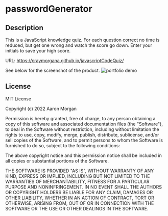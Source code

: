 # passwordGenerator

## Description

This is a JavaScript knowledge quiz. For each question correct no time is reduced, but get one wrong and watch the score go down. Enter your initials to save your high score.

URL: https://craymorgana.github.io/javascriptCodeQuiz/

See below for the screenshot of the product.
![portfolio demo](./Assets/screenshot.jpg)


## License

MIT License

Copyright (c) 2022 Aaron Morgan

Permission is hereby granted, free of charge, to any person obtaining a copy
of this software and associated documentation files (the "Software"), to deal
in the Software without restriction, including without limitation the rights
to use, copy, modify, merge, publish, distribute, sublicense, and/or sell
copies of the Software, and to permit persons to whom the Software is
furnished to do so, subject to the following conditions:

The above copyright notice and this permission notice shall be included in all
copies or substantial portions of the Software.

THE SOFTWARE IS PROVIDED "AS IS", WITHOUT WARRANTY OF ANY KIND, EXPRESS OR
IMPLIED, INCLUDING BUT NOT LIMITED TO THE WARRANTIES OF MERCHANTABILITY,
FITNESS FOR A PARTICULAR PURPOSE AND NONINFRINGEMENT. IN NO EVENT SHALL THE
AUTHORS OR COPYRIGHT HOLDERS BE LIABLE FOR ANY CLAIM, DAMAGES OR OTHER
LIABILITY, WHETHER IN AN ACTION OF CONTRACT, TORT OR OTHERWISE, ARISING FROM,
OUT OF OR IN CONNECTION WITH THE SOFTWARE OR THE USE OR OTHER DEALINGS IN THE
SOFTWARE.
